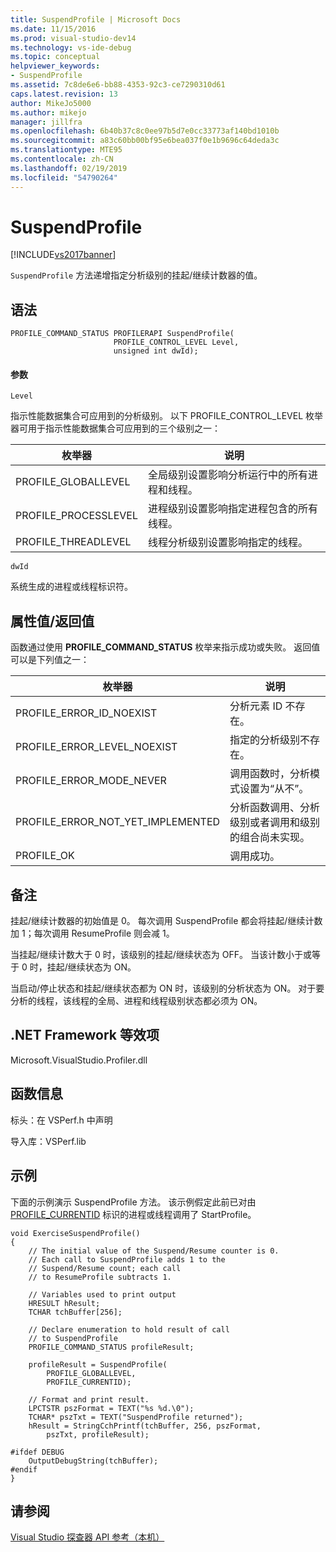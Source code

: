 ```yaml
---
title: SuspendProfile | Microsoft Docs
ms.date: 11/15/2016
ms.prod: visual-studio-dev14
ms.technology: vs-ide-debug
ms.topic: conceptual
helpviewer_keywords:
- SuspendProfile
ms.assetid: 7c8de6e6-bb88-4353-92c3-ce7290310d61
caps.latest.revision: 13
author: MikeJo5000
ms.author: mikejo
manager: jillfra
ms.openlocfilehash: 6b40b37c8c0ee97b5d7e0cc33773af140bd1010b
ms.sourcegitcommit: a83c60bb00bf95e6bea037f0e1b9696c64deda3c
ms.translationtype: MTE95
ms.contentlocale: zh-CN
ms.lasthandoff: 02/19/2019
ms.locfileid: "54790264"
---
```

# <a name="suspendprofile"></a>SuspendProfile
[!INCLUDE[vs2017banner](../includes/vs2017banner.md)]

`SuspendProfile` 方法递增指定分析级别的挂起/继续计数器的值。  
  
## <a name="syntax"></a>语法  
  
```  
PROFILE_COMMAND_STATUS PROFILERAPI SuspendProfile(  
                       PROFILE_CONTROL_LEVEL Level,   
                       unsigned int dwId);  
```  
  
#### <a name="parameters"></a>参数  
 `Level`  
  
 指示性能数据集合可应用到的分析级别。 以下 PROFILE_CONTROL_LEVEL 枚举器可用于指示性能数据集合可应用到的三个级别之一：  
  
|枚举器|说明​​|  
|----------------|-----------------|  
|PROFILE_GLOBALLEVEL|全局级别设置影响分析运行中的所有进程和线程。|  
|PROFILE_PROCESSLEVEL|进程级别设置影响指定进程包含的所有线程。|  
|PROFILE_THREADLEVEL|线程分析级别设置影响指定的线程。|  
  
 `dwId`  
  
 系统生成的进程或线程标识符。  
  
## <a name="property-valuereturn-value"></a>属性值/返回值  
 函数通过使用 **PROFILE_COMMAND_STATUS** 枚举来指示成功或失败。 返回值可以是下列值之一：  
  
|枚举器|说明​​|  
|----------------|-----------------|  
|PROFILE_ERROR_ID_NOEXIST|分析元素 ID 不存在。|  
|PROFILE_ERROR_LEVEL_NOEXIST|指定的分析级别不存在。|  
|PROFILE_ERROR_MODE_NEVER|调用函数时，分析模式设置为“从不”。|  
|PROFILE_ERROR_NOT_YET_IMPLEMENTED|分析函数调用、分析级别或者调用和级别的组合尚未实现。|  
|PROFILE_OK|调用成功。|  
  
## <a name="remarks"></a>备注  
 挂起/继续计数器的初始值是 0。 每次调用 SuspendProfile 都会将挂起/继续计数加 1；每次调用 ResumeProfile 则会减 1。  
  
 当挂起/继续计数大于 0 时，该级别的挂起/继续状态为 OFF。 当该计数小于或等于 0 时，挂起/继续状态为 ON。  
  
 当启动/停止状态和挂起/继续状态都为 ON 时，该级别的分析状态为 ON。 对于要分析的线程，该线程的全局、进程和线程级别状态都必须为 ON。  
  
## <a name="net-framework-equivalent"></a>.NET Framework 等效项  
 Microsoft.VisualStudio.Profiler.dll  
  
## <a name="function-information"></a>函数信息  
 标头：在 VSPerf.h 中声明  
  
 导入库：VSPerf.lib  
  
## <a name="example"></a>示例  
 下面的示例演示 SuspendProfile 方法。 该示例假定此前已对由 [PROFILE_CURRENTID](../profiling/profile-currentid.md) 标识的进程或线程调用了 StartProfile。  
  
```  
void ExerciseSuspendProfile()  
{  
    // The initial value of the Suspend/Resume counter is 0.  
    // Each call to SuspendProfile adds 1 to the  
    // Suspend/Resume count; each call  
    // to ResumeProfile subtracts 1.  
  
    // Variables used to print output  
    HRESULT hResult;  
    TCHAR tchBuffer[256];  
  
    // Declare enumeration to hold result of call  
    // to SuspendProfile  
    PROFILE_COMMAND_STATUS profileResult;  
  
    profileResult = SuspendProfile(  
        PROFILE_GLOBALLEVEL,  
        PROFILE_CURRENTID);  
  
    // Format and print result.  
    LPCTSTR pszFormat = TEXT("%s %d.\0");  
    TCHAR* pszTxt = TEXT("SuspendProfile returned");  
    hResult = StringCchPrintf(tchBuffer, 256, pszFormat,   
        pszTxt, profileResult);  
  
#ifdef DEBUG  
    OutputDebugString(tchBuffer);  
#endif  
}  
```  
  
## <a name="see-also"></a>请参阅  
 [Visual Studio 探查器 API 参考（本机）](../profiling/visual-studio-profiler-api-reference-native.md)
